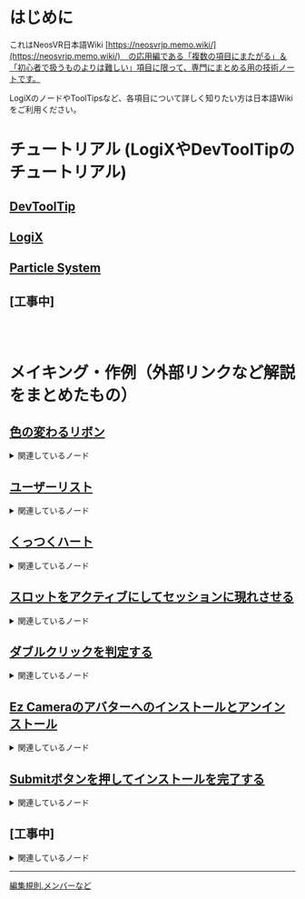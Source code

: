 # はじめに

これはNeosVR日本語Wiki [https://neosvrjp.memo.wiki/](https://neosvrjp.memo.wiki/)　の応用編である「複数の項目にまたがる」＆「初心者で扱うものよりは難しい」項目に限って、専門にまとめる用の技術ノートです。

LogiXのノードやToolTipsなど、各項目について詳しく知りたい方は日本語Wikiをご利用ください。
  
# チュートリアル (LogiXやDevToolTipのチュートリアル) 
## [DevToolTip](tutorial/devtool.md)
  
  
## [LogiX](tutorial/logix.md)  
  
  
## [Particle System](tutorial/particlesystem.md)  
  
  
## [工事中]

<br>
<br>

# メイキング・作例（外部リンクなど解説をまとめたもの）
## [色の変わるリボン](examples/ColorChangingRibbon.md)  
<details><summary>関連しているノード</summary><div>
(FromHSV, T/10, Sin)
</div></details>
  

  
## [ユーザーリスト](examples/UserList.md)  
<details><summary>関連しているノード</summary><div>
(Root Slot, Children Count, For, Get Child, Get Active User, Write, User Username, New Line, String, IsNull, NotNull, If, ?:, Relay)
</div></details>
  
  
## [くっつくハート](examples/GluedHeart.md)  
<details><summary>関連しているノード</summary><div>
(On Grabbable Grabbed, Local User, Write, User, Nearest User Head, NotNull, Body Node Slot, Global Transform, Distance, On Grabbable Released, Root Slot, Set Parent)
</div></details>
  
  

## [スロットをアクティブにしてセッションに現れさせる](examples/SetSlotActiveSelf.md)  
<details><summary>関連しているノード</summary><div>
(Host User, Update, Get Active User, Get Parent Slot, Get Slot Name, Containing, Standard Controller, Fire On True, Sequence, Set Slot Active Self, Elapsed Time, Get Slot Active Self, Set Local Position, SEt Local Rotation, Set Local Scale)
</div></details> 
  
  
## [ダブルクリックを判定する](examples/DoubleClick.md)  
<details><summary>関連しているノード</summary><div>
(If, Elapsed Time, Relay)
</div></details>
  
  

## [Ez Cameraのアバターへのインストールとアンインストール](examples/EzCameraInstallUninstall.md)  
<details><summary>関連しているノード</summary><div>
(Button Events, Write, Sequence, Local User, Body Node Slot, Duplicate Slot, Set Parent, Set Local Position, Set Local Rotation, Set Local Scale, NotNull, Find Child By Tag, Destroy Slot, Relay)
</div></details>
  

## [Submitボタンを押してインストールを完了する](examples/EzCameraSubmit.md)  
<details><summary>関連しているノード</summary><div>
(Button Events, Relay, Get Parent Slot, Get Slot Name, Contains, If Write, Destroy Slot)
</div></details>


## [工事中]
<details><summary>関連しているノード</summary><div>
...
</div></details>
  
  
----
[編集規則.メンバーなど](docs/contributings.md)



